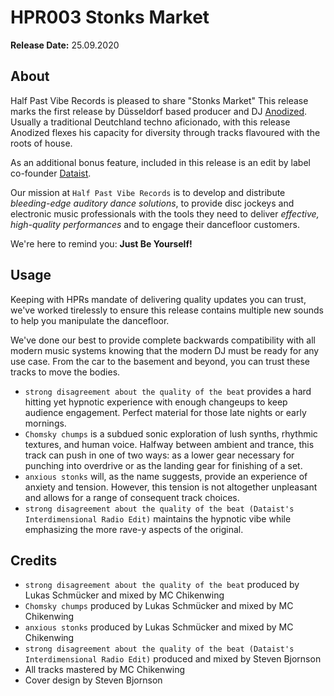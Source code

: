 # HPR003 Stonks Market

**Release Date:** 25.09.2020

## About
Half Past Vibe Records is pleased to share "Stonks Market"
This release marks the first release by Düsseldorf based producer and DJ [Anodized](https://soundcloud.com/anodize_d). Usually a traditional Deutchland techno aficionado, with this release Anodized flexes his capacity for diversity through tracks flavoured with the roots of house.

As an additional bonus feature, included in this release is an edit by label co-founder [Dataist](https://www.mixcloud.com/dataist/).

Our mission at `Half Past Vibe Records` is to develop and distribute *bleeding-edge auditory dance solutions*, to provide disc jockeys and electronic music professionals with the tools they need to deliver *effective, high-quality performances* and to engage their dancefloor customers.

We're here to remind you: **Just Be Yourself!**

## Usage
Keeping with HPRs mandate of delivering quality updates you can trust, we've worked tirelessly to ensure this release contains multiple new sounds to help you manipulate the dancefloor.

We've done our best to provide complete backwards compatibility with all modern music systems knowing that the modern DJ must be ready for any use case. From the car to the basement and beyond, you can trust these tracks to move the bodies.

* `strong disagreement about the quality of the beat` provides a hard hitting yet hypnotic experience with enough changeups to keep audience engagement. Perfect material for those late nights or early mornings.
* `Chomsky chumps` is a subdued sonic exploration of lush synths, rhythmic textures, and human voice. Halfway between ambient and trance, this track can push in one of two ways: as a lower gear necessary for punching into overdrive or as the landing gear for finishing of a set.
* `anxious stonks` will, as the name suggests, provide an experience of anxiety and tension. However, this tension is not altogether unpleasant and allows for a range of consequent track choices. 
* `strong disagreement about the quality of the beat (Dataist's Interdimensional Radio Edit)` maintains the hypnotic vibe while emphasizing the more rave-y aspects of the original.

## Credits
* `strong disagreement about the quality of the beat` produced by Lukas Schmücker and mixed by MC Chikenwing
* `Chomsky chumps` produced by Lukas Schmücker and mixed by MC Chikenwing
* `anxious stonks` produced by Lukas Schmücker and mixed by MC Chikenwing
* `strong disagreement about the quality of the beat (Dataist's Interdimensional Radio Edit)` produced and mixed by Steven Bjornson
* All tracks mastered by MC Chikenwing
* Cover design by Steven Bjornson
